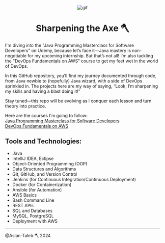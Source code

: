 <p align="center">
<img width="" src="https://giphy.com/embed/5gkGuJ1s1L0cRuuJRq" align="center" alt="gif" />
<h1 align="center">
Sharpening the Axe 🪓 
</h1>
</p>

I'm diving into the "Java Programming Masterclass for Software Developers" on Udemy, because let’s face it—Java mastery is non-negotiable for my upcoming internship. But that’s not all! I’m also tackling the "DevOps Fundamentals on AWS" course to get my feet wet in the world of DevOps.

In this GitHub repository, you’ll find my journey documented through code, from Java newbie to (hopefully) Java wizard, with a side of DevOps sprinkled in. The projects here are my way of saying, “Look, I’m sharpening my skills and having a blast doing it!”

Stay tuned—this repo will be evolving as I conquer each lesson and turn theory into practice.





Here are the courses I'm going to follow:  
[Java Programming Masterclass for Software Developers](https://www.udemy.com/course/java-the-complete-java-developer-course/?couponCode=SKILLS4SALE)  
[DevOps Fundamentals on AWS](https://www.udemy.com/course/devops-fundamentals-aws/learn/lecture/20541420?start=0#overview)

## Tools and Technologies:

- Java
- IntelliJ IDEA, Eclipse
- Object-Oriented Programming (OOP)
- Data Structures and Algorithms
- Git, GitHub, and Version Control
- Jenkins (for Continuous Integration/Continuous Deployment)
- Docker (for Containerization)
- Ansible (for Automation)
- AWS Basics
- Bash Command Line
- REST APIs
- SQL and Databases
- MySQL, PostgreSQL
- Deployment with AWS

---

@Aslan-Taleb 🪓  2024
